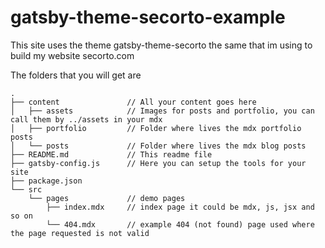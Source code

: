 # gatsby-theme-secorto-example

This site uses the theme gatsby-theme-secorto the same that im using to build my website secorto.com

The folders that you will get are

```text
.
├── content               // All your content goes here
│   ├── assets            // Images for posts and portfolio, you can call them by ../assets in your mdx
│   ├── portfolio         // Folder where lives the mdx portfolio posts
│   └── posts             // Folder where lives the mdx blog posts
├── README.md             // This readme file
├── gatsby-config.js      // Here you can setup the tools for your site
├── package.json
└── src
    └── pages             // demo pages
        ├── index.mdx     // index page it could be mdx, js, jsx and so on
        └── 404.mdx       // example 404 (not found) page used where the page requested is not valid
```
